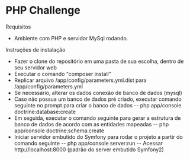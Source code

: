 PHP Challenge
===============

Requisitos
- Ambiente com PHP e servidor MySql rodando.

Instruções de instalação
- Fazer o clone do repositório em uma pasta de sua escolha, dentro de seu servidor web
- Executar o comando "composer install"
- Replicar arquivo /app/config/parameters.yml.dist para /app/config/parameters.yml
- Se necessário, alterar os dados conexão de banco de dados (mysql)
- Caso não possua um banco de dados pré criado, executar comando seguinte no prompt para criar o banco de dados
-- php app/console doctrine:database:create
- Em seguida, executar o comando seguinte para gerar a estrutura de banco de dados de acordo com as entidades mapeadas
-- php app/console doctrine:schema:create
- Iniciar servidor embutido do Symfony para rodar o projeto a partir do comando seguinte
-- php app/console server:run
-- Acessar http://localhost:8000 (padrão do server embutido Symfony2)
